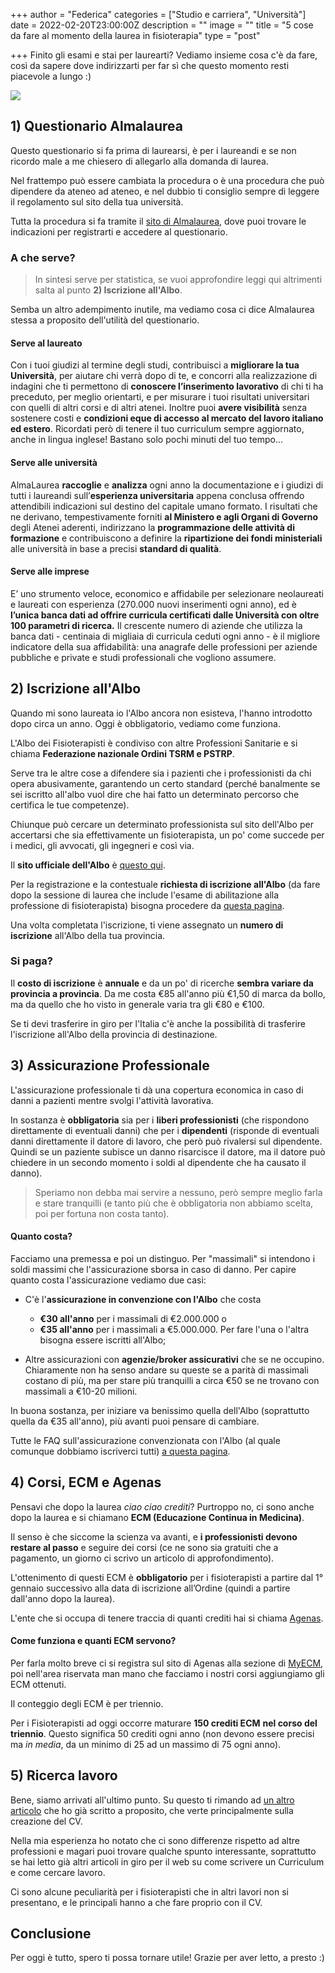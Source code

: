 +++
author = "Federica"
categories = ["Studio e carriera", "Università"]
date = 2022-02-20T23:00:00Z
description = ""
image = ""
title = "5 cose da fare al momento della laurea in fisioterapia"
type = "post"

+++
Finito gli esami e stai per laurearti? Vediamo insieme cosa c'è da fare, così da sapere dove indirizzarti per far sì che questo momento resti piacevole a lungo :)

![](/images/baim-hanif-pywuomhtc6k-unsplash.jpg)

## 1) Questionario Almalaurea

Questo questionario si fa prima di laurearsi, è per i laureandi e se non ricordo male a me chiesero di allegarlo alla domanda di laurea. 

Nel frattempo può essere cambiata la procedura o è una procedura che può dipendere da ateneo ad ateneo, e nel dubbio ti consiglio sempre di leggere il regolamento sul sito della tua università.

Tutta la procedura si fa tramite il [sito di Almalaurea](), dove puoi trovare le indicazioni per registrarti e accedere al questionario.

### A che serve?

> In sintesi serve per statistica, se vuoi approfondire leggi qui altrimenti salta al punto **2) Iscrizione all'Albo**.

Semba un altro adempimento inutile, ma vediamo cosa ci dice Almalaurea stessa a proposito dell'utilità del questionario. 

#### Serve al laureato

Con i tuoi giudizi al termine degli studi, contribuisci a **migliorare la tua Università**, per aiutare chi verrà dopo di te, e concorri alla realizzazione di indagini che ti permettono di **conoscere l’inserimento lavorativo** di chi ti ha preceduto, per meglio orientarti, e per misurare i tuoi risultati universitari con quelli di altri corsi e di altri atenei. Inoltre puoi **avere visibilità** senza sostenere costi e **condizioni eque di accesso al mercato del lavoro italiano ed estero**. Ricordati però di tenere il tuo curriculum sempre aggiornato, anche in lingua inglese! Bastano solo pochi minuti del tuo tempo...

#### Serve alle università

AlmaLaurea **raccoglie** e **analizza** ogni anno la documentazione e i giudizi di tutti i laureandi sull’**esperienza universitaria** appena conclusa offrendo attendibili indicazioni sul destino del capitale umano formato. I risultati che ne derivano, tempestivamente forniti **al Ministero e agli Organi di Governo** degli Atenei aderenti, indirizzano la **programmazione delle attività di formazione** e contribuiscono a definire la **ripartizione dei fondi ministeriali** alle università in base a precisi **standard di qualità**.

#### Serve alle imprese

E’ uno strumento veloce, economico e affidabile per selezionare neolaureati e laureati con esperienza (270.000 nuovi inserimenti ogni anno), ed è **l’unica banca dati ad offrire curricula certificati dalle Università con oltre 100 parametri di ricerca.** Il crescente numero di aziende che utilizza la banca dati - centinaia di migliaia di curricula ceduti ogni anno - è il migliore indicatore della sua affidabilità: una anagrafe delle professioni per aziende pubbliche e private e studi professionali che vogliono assumere.

## 2) Iscrizione all'Albo

Quando mi sono laureata io l'Albo ancora non esisteva, l'hanno introdotto dopo circa un anno. Oggi è obbligatorio, vediamo come funziona.

L'Albo dei Fisioterapisti è condiviso con altre Professioni Sanitarie e si chiama **Federazione nazionale Ordini TSRM e PSTRP**. 

Serve tra le altre cose a difendere sia i pazienti che i professionisti da chi opera abusivamente, garantendo un certo standard (perché banalmente se sei iscritto all'albo vuol dire che hai fatto un determinato percorso che certifica le tue competenze).

Chiunque può cercare un determinato professionista sul sito dell'Albo per accertarsi che sia effettivamente un fisioterapista, un po' come succede per i medici, gli avvocati, gli ingegneri e così via.

Il **sito ufficiale dell'Albo** è [questo qui]().

Per la registrazione e la contestuale **richiesta di iscrizione all'Albo** (da fare dopo la sessione di laurea che include l'esame di abilitazione alla professione di fisioterapista) bisogna procedere da [questa pagina](https://iscritto.alboweb.net/registry/create "Registrazione").

Una volta completata l'iscrizione, ti viene assegnato un **numero di iscrizione** all'Albo della tua provincia. 

### Si paga?

Il **costo di iscrizione** è **annuale** e da un po' di ricerche **sembra variare da provincia a provincia**. Da me costa €85 all'anno più €1,50 di marca da bollo, ma da quello che ho visto in generale varia tra gli €80 e €100.

Se ti devi trasferire in giro per l'Italia c'è anche la possibilità di trasferire l'iscrizione all'Albo della provincia di destinazione.

## 3) Assicurazione Professionale

L'assicurazione professionale ti dà una copertura economica in caso di danni a pazienti mentre svolgi l'attività lavorativa.

In sostanza è **obbligatoria** sia per i **liberi professionisti** (che rispondono direttamente di eventuali danni) che per i **dipendenti** (risponde di eventuali danni direttamente il datore di lavoro, che però può rivalersi sul dipendente. Quindi se un paziente subisce un danno risarcisce il datore, ma il datore può chiedere in un secondo momento i soldi al dipendente che ha causato il danno).

> Speriamo non debba mai servire a nessuno, però sempre meglio farla e stare tranquilli (e tanto più che è obbligatoria non abbiamo scelta, poi per fortuna non costa tanto).

#### Quanto costa?

Facciamo una premessa e poi un distinguo. Per "massimali" si intendono i soldi massimi che l'assicurazione sborsa in caso di danno. Per capire quanto costa l'assicurazione vediamo due casi:

* C'è l'**assicurazione in convenzione con l'Albo** che costa 
  * **€30 all'anno** per i massimali di €2.000.000 o
  * **€35 all'anno** per i massimali a €5.000.000. Per fare l'una o l'altra bisogna essere iscritti all'Albo;


* Altre assicurazioni con **agenzie/broker assicurativi** che se ne occupino. Chiaramente non ha senso andare su queste se a parità di massimali costano di più, ma per stare più tranquilli a circa €50 se ne trovano con massimali a €10-20 milioni.

In buona sostanza, per iniziare va benissimo quella dell'Albo (soprattutto quella da €35 all'anno), più avanti puoi pensare di cambiare.

Tutte le FAQ sull'assicurazione convenzionata con l'Albo (al quale comunque dobbiamo iscriverci tutti) [a questa pagina](https://www.spepa.it/faq/#* "Assicurazione in Convenzione").

## 4) Corsi, ECM e Agenas

Pensavi che dopo la laurea _ciao ciao crediti_? Purtroppo no, ci sono anche dopo la laurea e si chiamano **ECM (Educazione Continua in Medicina)**.

Il senso è che siccome la scienza va avanti, e **i professionisti devono restare al passo** e seguire dei corsi (ce ne sono sia gratuiti che a pagamento, un giorno ci scrivo un articolo di approfondimento).

L'ottenimento di questi ECM è **obbligatorio** per i fisioterapisti a partire dal 1° gennaio successivo alla data di iscrizione all’Ordine (quindi a partire dall'anno dopo la laurea).

L'ente che si occupa di tenere traccia di quanti crediti hai si chiama [Agenas](https://ape.agenas.it/Home.aspx "Agenas"). 

#### Come funziona e quanti ECM servono?

Per farla molto breve ci si registra sul sito di Agenas alla sezione di [MyECM](https://ape.agenas.it/professionisti/myecm.aspx "myECM"), poi nell'area riservata man mano che facciamo i nostri corsi aggiungiamo gli ECM ottenuti.

Il conteggio degli ECM è per triennio. 

Per i Fisioterapisti ad oggi occorre maturare **150 crediti ECM** **nel corso del triennio**. Questo significa 50 crediti ogni anno (non devono essere precisi ma _in media_, da un minimo di 25 ad un massimo di 75 ogni anno).

## 5) Ricerca lavoro

Bene, siamo arrivati all'ultimo punto. Su questo ti rimando ad [un altro articolo](https://fisioterapisti.org/come-trovare-lavoro-dopo-la-laurea/ "Come cercare lavoro dopo la laurea per fisioterapisti") che ho già scritto a proposito, che verte principalmente sulla creazione del CV. 

Nella mia esperienza ho notato che ci sono differenze rispetto ad altre professioni e magari puoi trovare qualche spunto interessante, soprattutto se hai letto già altri articoli in giro per il web su come scrivere un Curriculum e come cercare lavoro. 

Ci sono alcune peculiarità per i fisioterapisti che in altri lavori non si presentano, e le principali hanno a che fare proprio con il CV.

## Conclusione

Per oggi è tutto, spero ti possa tornare utile! Grazie per aver letto, a presto :)